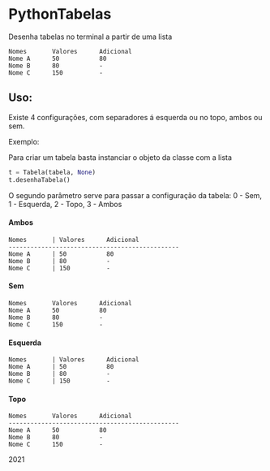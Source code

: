 # PythonTabelas
Desenha tabelas no terminal a partir de uma lista

```
Nomes       Valores      Adicional      
Nome A      50           80             
Nome B      80           -              
Nome C      150          -       
```

## Uso:

Existe 4 configurações, com separadores á esquerda ou no topo, ambos ou sem.

Exemplo:

Para criar um tabela basta instanciar o objeto da classe com a lista
```py
t = Tabela(tabela, None)
t.desenhaTabela()
```

O segundo parâmetro serve para passar a configuração da tabela: 0 - Sem, 1 - Esquerda, 2 - Topo, 3 - Ambos

#### Ambos
```
Nomes       | Valores      Adicional      
-----------------------------------------------
Nome A      | 50           80             
Nome B      | 80           -              
Nome C      | 150          -              
```

#### Sem
```
Nomes       Valores      Adicional      
Nome A      50           80             
Nome B      80           -              
Nome C      150          -       
```

#### Esquerda
```
Nomes       | Valores      Adicional      
Nome A      | 50           80             
Nome B      | 80           -              
Nome C      | 150          -        
```

#### Topo
```
Nomes       Valores      Adicional      
-----------------------------------------------
Nome A      50           80             
Nome B      80           -              
Nome C      150          -              
```



2021
